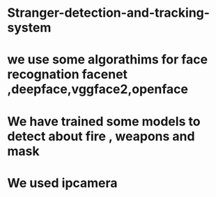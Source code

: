 # Stranger-detection-and-tracking-system
# we use some algorathims for face recognation facenet ,deepface,vggface2,openface
# We have trained some models to detect about fire , weapons and mask
# We used  ipcamera
